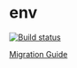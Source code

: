 # env  
[![Build status](https://ci.appveyor.com/api/projects/status/fwwsuc01vir5th6m?svg=true)](https://ci.appveyor.com/project/Tatiana-Nikonova/env)

[Migration Guide](https://webpack.js.org/migrate/5/)